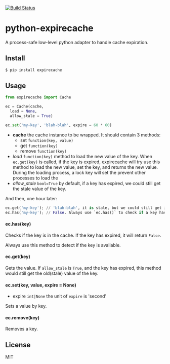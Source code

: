 [![Build Status](https://travis-ci.org/kaelzhang/python-expire-cache.svg?branch=master)](https://travis-ci.org/kaelzhang/python-expire-cache)

# python-expirecache

A process-safe low-level python adapter to handle cache expiration.

## Install

```sh
$ pip install expirecache
```

## Usage

```py
from expirecache import Cache

ec = Cache(cache,
  load = None,
  allow_stale = True)

ec.set('my-key', 'blah-blah', expire = 60 * 60)
```

- **cache** the cache instance to be wrapped. It should contain 3 methods:
  - set `function(key, value)`
  - get `function(key)`
  - remove `function(key)`
- *load* `function(key)` method to load the new value of the key. When `ec.get(key)` is called, if the key is expired, expirecache will try use this method to load the new value, set the key, and returns the new value. During the loading process, a lock key will set the prevent other processes to load the 
- *allow_stale* `bool=True` by default, if a key has expired, we could still get the stale value of the key.

And then, one hour later:

```py
ec.get('my-key'); // 'blah-blah', it is stale, but we could still get it.
ec.has('my-key'); // False. Always use `ec.has()` to check if a key has expired.
```

#### ec.has(key)

Checks if the key is in the cache. If the key has expired, it will return `False`.

Always use this method to detect if the key is available.


#### ec.get(key)

Gets the value. If `allow_stale` is `True`, and the key has expired, this method would still get the old(stale) value of the key.

#### ec.set(key, value, expire = None)

- expire `int|None` the unit of `expire` is 'second'

Sets a value by key.


#### ec.remove(key)

Removes a key.

## License

MIT
